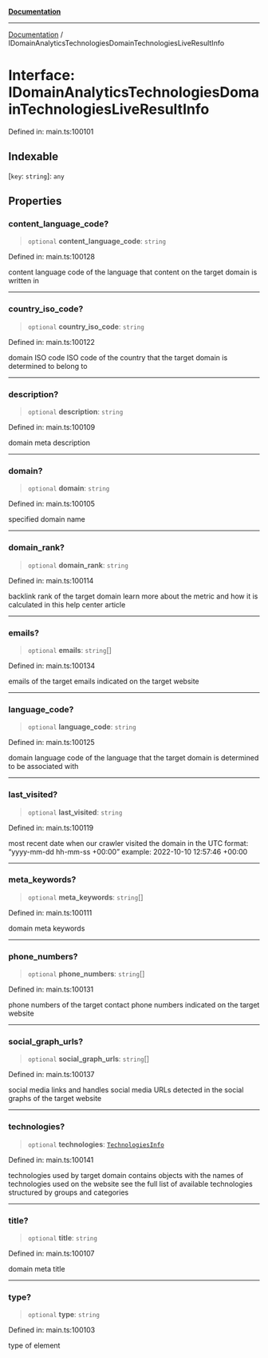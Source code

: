 [**Documentation**](../README.md)

***

[Documentation](../README.md) / IDomainAnalyticsTechnologiesDomainTechnologiesLiveResultInfo

# Interface: IDomainAnalyticsTechnologiesDomainTechnologiesLiveResultInfo

Defined in: main.ts:100101

## Indexable

\[`key`: `string`\]: `any`

## Properties

### content\_language\_code?

> `optional` **content\_language\_code**: `string`

Defined in: main.ts:100128

content language
code of the language that content on the target domain is written in

***

### country\_iso\_code?

> `optional` **country\_iso\_code**: `string`

Defined in: main.ts:100122

domain ISO code
ISO code of the country that the target domain is determined to belong to

***

### description?

> `optional` **description**: `string`

Defined in: main.ts:100109

domain meta description

***

### domain?

> `optional` **domain**: `string`

Defined in: main.ts:100105

specified domain name

***

### domain\_rank?

> `optional` **domain\_rank**: `string`

Defined in: main.ts:100114

backlink rank of the target domain
learn more about the metric and how it is calculated in this help center article

***

### emails?

> `optional` **emails**: `string`[]

Defined in: main.ts:100134

emails of the target
emails indicated on the target website

***

### language\_code?

> `optional` **language\_code**: `string`

Defined in: main.ts:100125

domain language
code of the language that the target domain is determined to be associated with

***

### last\_visited?

> `optional` **last\_visited**: `string`

Defined in: main.ts:100119

most recent date when our crawler visited the domain
in the UTC format: “yyyy-mm-dd hh-mm-ss +00:00”
example:
2022-10-10 12:57:46 +00:00

***

### meta\_keywords?

> `optional` **meta\_keywords**: `string`[]

Defined in: main.ts:100111

domain meta keywords

***

### phone\_numbers?

> `optional` **phone\_numbers**: `string`[]

Defined in: main.ts:100131

phone numbers of the target
contact phone numbers indicated on the target website

***

### social\_graph\_urls?

> `optional` **social\_graph\_urls**: `string`[]

Defined in: main.ts:100137

social media links and handles
social media URLs detected in the social graphs of the target website

***

### technologies?

> `optional` **technologies**: [`TechnologiesInfo`](../classes/TechnologiesInfo.md)

Defined in: main.ts:100141

technologies used by target domain
contains objects with the names of technologies used on the website
see the full list of available technologies structured by groups and categories

***

### title?

> `optional` **title**: `string`

Defined in: main.ts:100107

domain meta title

***

### type?

> `optional` **type**: `string`

Defined in: main.ts:100103

type of element
